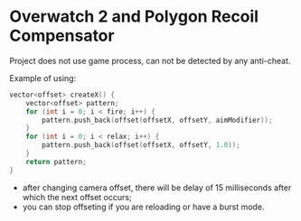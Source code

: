 # Overwatch 2 and Polygon Recoil Compensator

Project does not use game process, can not be detected by any anti-cheat.

Example of using:
``` C++
vector<offset> createX() {
    vector<offset> pattern;
    for (int i = 0; i < fire; i++) {
        pattern.push_back(offset(offsetX, offsetY, aimModifier));
    }
    for (int i = 0; i < relax; i++) {
        pattern.push_back(offset(offsetX, offsetY, 1.0));
    }
    return pattern;
}
```

- after changing camera offset, there will be delay of 15 milliseconds after which the next offset occurs;
- you can stop offseting if you are reloading or have a burst mode.
